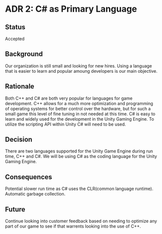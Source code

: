 # ADR 2: C# as Primary Language
## Status
Accepted

## Background
Our organization is still small and looking for new hires. Using a language that is easier to learn and popular amoung developers is our main objective.

## Rationale 
Both C++ and C# are both very popular for languages for game development. C++ allows for a much more optimization and programming of operating systems for better control over the hardware, but for such a small game this level of fine tuning in not needed at this time. C# is easy to learn and widely used for the development in the Unity Gaming Engine. To utilize the scripting API within Unity C# will need to be used.

## Decision 
There are two languages supported for the Unity Game Engine during run time, C++ and C#. We will be using C# as the coding language for the Unity Gaming Engine.

## Consequences
Potential slower run time as C# uses the CLR(common language runtime). Automatic garbage collection. 

## Future
Continue looking into customer feedback based on needing to optimize any part of our game to see if that warrents looking into the use of C++.
